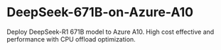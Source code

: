 # DeepSeek-671B-on-Azure-A10
Deploy DeepSeek-R1 671B  model to Azure A10. High cost effective and performance with CPU offload optimization.
